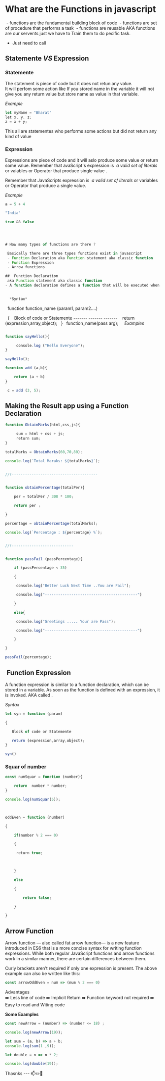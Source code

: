 # What are the Functions in javascript

 - functions are the fundamental building block of code 
 - functions are set of procedure that performs a task
 -  functions are reusable 
AKA functions are our servents just we have to Train them to do pecific task.
- Just need to call 


## Statemente *VS*  Expression

### Statemente
The statement is piece of code  but it does not retun any value.   
It will perfom some action like If you stored name in the variable it will not give you any return value but store name as value in that variable. 

*Example*

```javascript
let myName = "Bharat"
let x, y, z;
z = x + y;
```

This all are statementes who performs some actions but did not return any kind of value

###  Expression
 Expressions are  piece of code and  it  will aslo  produce some value or return some value.
 Remember that avaScript's expression is  *a valid set of literals* or vaiables or Operator that produce single value .

Remember that JavaScripts expression is  *a valid set of literals* or variables or Operator that produce a single value.

  *Example*
 
```javascript
a = 5 + 4

"India"

true && false
```


```javascript
  
 

# How many types of functions are there ?

 Basically there are three types functions exist in javascript 
 - Function Declaration aka Function statement aka classic function
 - Function Expression
 - Arrow functions

##  Function Declaration 
 aka Function statement aka classic function  
- A function declaration defines a function that will be executed when it is invoked/called.
 

  *Syntax*
```
  function function_name (param1, param2....)

  {
   Block of code or Statemente
    -------
    -------
    -------
   return (expression,array,object);
  }
  function_name(pass arg);
  
   *Examples*

```javascript

function sayHello(){

     console.log ("Hello Everyone");
}

sayHello();

```



```javascript
function add (a,b){

    return (a + b)
}

 c = add (3, 5);
```

## Making the Result app using a Function Declaration

```javascript
function ObtainMarks(html,css,js){

     sum = html + css + js;
     return sum;
}

totalMarks = ObtainMarks(60,70,80);

console.log(`Total Maraks: ${totalMarks}`);

  
//!---------------------------------------


function obtainPercentage(totalPer){

    per = totalPer / 300 * 100;

    return per ;

}

percentage = obtainPercentage(totalMarks);

console.log(`Percentage : ${percentage} %`);


//!----------------------------


function passFail (passPercentage){

    if (passPercentage < 35)

    {

     console.log("Better Luck Next Time ..You are Fail");

     console.log("------------------------------------------")

    }

    else{

     console.log("Greetings ..... Your are Pass");

     console.log("------------------------------------------")

    }

}

passFail(percentage);

```


##  Function Expression
A function expression is similar to a function declaration, which can be stored in a variable. As soon as the function is defined with an expression, it is invoked. AKA called .

*Syntax*

```javascript
let syn = function (param)

{

   Block of code or Statemente

   return (expression,array,object);
}

syn()
```

  ### Squar of number 
  
```javascript
const numSquar = function (number){

    return  number * number;
}

console.log(numSquar(5));
```

```javascript
  

oddEven = function (number)

{

    if(number % 2 === 0)

    {

     return true;

  

    }

    else

    {

        return false;

    }

}
```

## Arrow Function

Arrow function — also called fat arrow function— is a new feature introduced in ES6 that is a more concise syntax for writing function expressions. While both regular JavaScript functions and arrow functions work in a similar manner, there are certain differences between them.

Curly brackets aren’t required if only one expression is present. The above example can also be written like this:

```javascript
const arrowOddEven = num => (num % 2 === 0)
```

Advantages  
➡️  Less line of code 
➡️ Implicit Return
➡️ Function keyword not required 
➡️ Easy to read and Witing code


**Some Examples**

```javascript
const newArrow = (number) => (number <= 18) ;

console.log(newArrow(19));
```

```javascript
let sum = (a, b) => a + b;
console.log(sum(1 ,9));
```

```javascript
let double = n => n * 2; 

console.log(double(19));
```


Thasnks --- 📫✏️🎯